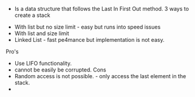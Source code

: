 - Is a data structure that follows the Last In First Out method. 
3 ways to create a stack 
* With list but no size limit - easy but runs into speed issues  
* With list and size limit 
* Linked List - fast pe4mance but implementation is not easy. 

Pro's 
- Use LIFO functionality. 
- cannot be easily be corrupted. 
Cons
- Random access is not possible.  - only access the last element in the stack. 
- 